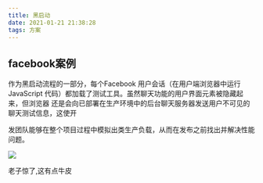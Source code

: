 ```yaml
---
title: 黑启动
date: 2021-01-21 21:38:28
tags: 方案
---
```

## facebook案例

作为黑启动流程的一部分，每个Facebook 用户会话（在用户端浏览器中运行
JavaScript 代码）都加载了测试工具。虽然聊天功能的用户界面元素被隐藏起来，但浏览器
还是会向已部署在生产环境中的后台聊天服务器发送用户不可见的聊天测试信息，这使开

发团队能够在整个项目过程中模拟出类生产负载，从而在发布之前找出并解决性能问题。


![](https://vison-blog.oss-cn-beijing.aliyuncs.com/20210121214126.jpeg)


老子惊了,这有点牛皮


